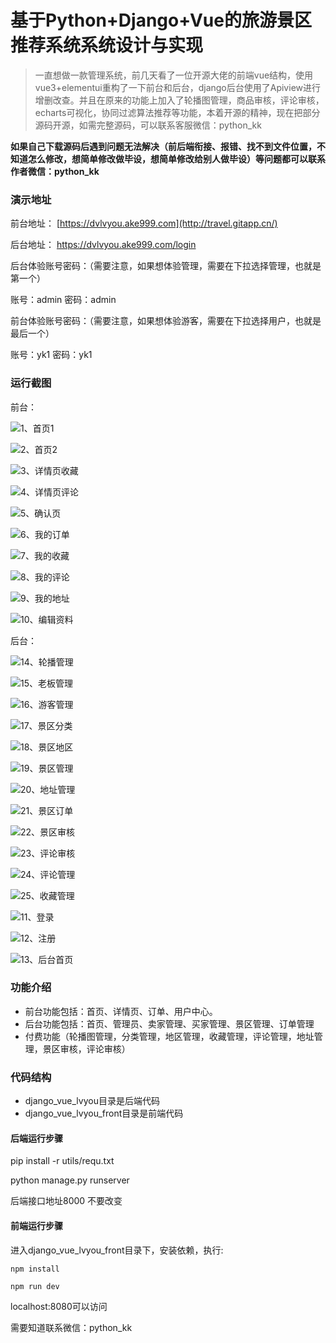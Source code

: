 # 基于Python+Django+Vue的旅游景区推荐系统系统设计与实现



> 一直想做一款管理系统，前几天看了一位开源大佬的前端vue结构，使用vue3+elementui重构了一下前台和后台，django后台使用了Apiview进行增删改查。并且在原来的功能上加入了轮播图管理，商品审核，评论审核，echarts可视化，协同过滤算法推荐等功能，本着开源的精神，现在把部分源码开源，如需完整源码，可以联系客服微信：python_kk



**如果自己下载源码后遇到问题无法解决（前后端衔接、报错、找不到文件位置，不知道怎么修改，想简单修改做毕设，想简单修改给别人做毕设）等问题都可以联系作者微信：python_kk**



### 演示地址



前台地址： [https://dvlvyou.ake999.com](http://travel.gitapp.cn/)

后台地址： https://dvlvyou.ake999.com/login



后台体验账号密码：（需要注意，如果想体验管理，需要在下拉选择管理，也就是第一个）

账号：admin 密码：admin



前台体验账号密码：（需要注意，如果想体验游客，需要在下拉选择用户，也就是最后一个）

账号：yk1 密码：yk1



### 运行截图

前台：



![1、首页1](.\\1、首页1.jpg)

![2、首页2](.\\2、首页2.jpg)

![3、详情页收藏](.\\3、详情页收藏.jpg)

![4、详情页评论](.\\4、详情页评论.jpg)

![5、确认页](.\\5、确认页.jpg)

![6、我的订单](.\\6、我的订单.jpg)

![7、我的收藏](.\\7、我的收藏.jpg)

![8、我的评论](.\\8、我的评论.jpg)

![9、我的地址](.\\9、我的地址.jpg)

![10、编辑资料](.\\10、编辑资料.jpg)



后台：

![14、轮播管理](.\\14、轮播管理.jpg)

![15、老板管理](.\\15、老板管理.jpg)

![16、游客管理](.\\16、游客管理.jpg)

![17、景区分类](.\\17、景区分类.jpg)

![18、景区地区](.\\18、景区地区.jpg)

![19、景区管理](.\\19、景区管理.jpg)

![20、地址管理](.\\20、地址管理.jpg)

![21、景区订单](.\\21、景区订单.jpg)

![22、景区审核](.\\22、景区审核.jpg)

![23、评论审核](.\\23、评论审核.jpg)

![24、评论管理](.\\24、评论管理.jpg)

![25、收藏管理](.\\25、收藏管理.jpg)

![11、登录](.\\11、登录.jpg)

![12、注册](.\\12、注册.jpg)

![13、后台首页](.\\13、后台首页.jpg)



### 功能介绍

- 前台功能包括：首页、详情页、订单、用户中心。
- 后台功能包括：首页、管理员、卖家管理、买家管理、景区管理、订单管理
- 付费功能（轮播图管理，分类管理，地区管理，收藏管理，评论管理，地址管理，景区审核，评论审核）

### 代码结构

- django_vue_lvyou目录是后端代码
- django_vue_lvyou_front目录是前端代码



#### 后端运行步骤

pip install -r utils/requ.txt

python manage.py runserver

后端接口地址8000 不要改变



#### 前端运行步骤



进入django_vue_lvyou_front目录下，安装依赖，执行:

```
npm install 
```

```
npm run dev
```

localhost:8080可以访问



需要知道联系微信：python_kk
